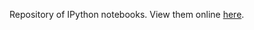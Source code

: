 Repository of IPython notebooks. View them online [here](http://nbviewer.ipython.org/github/peterwittek/ipython-notebooks/tree/master/).
